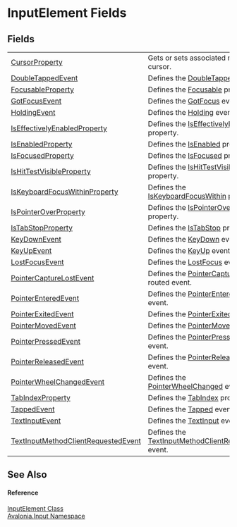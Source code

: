 # InputElement Fields




## Fields
<table>
<tr>
<td><a href="F_Avalonia_Input_InputElement_CursorProperty">CursorProperty</a></td>
<td>Gets or sets associated mouse cursor.</td>
</tr>
<tr>
<td><a href="F_Avalonia_Input_InputElement_DoubleTappedEvent">DoubleTappedEvent</a></td>
<td>Defines the <a href="E_Avalonia_Input_InputElement_DoubleTapped">DoubleTapped</a> event.</td>
</tr>
<tr>
<td><a href="F_Avalonia_Input_InputElement_FocusableProperty">FocusableProperty</a></td>
<td>Defines the <a href="P_Avalonia_Input_InputElement_Focusable">Focusable</a> property.</td>
</tr>
<tr>
<td><a href="F_Avalonia_Input_InputElement_GotFocusEvent">GotFocusEvent</a></td>
<td>Defines the <a href="E_Avalonia_Input_InputElement_GotFocus">GotFocus</a> event.</td>
</tr>
<tr>
<td><a href="F_Avalonia_Input_InputElement_HoldingEvent">HoldingEvent</a></td>
<td>Defines the <a href="E_Avalonia_Input_InputElement_Holding">Holding</a> event.</td>
</tr>
<tr>
<td><a href="F_Avalonia_Input_InputElement_IsEffectivelyEnabledProperty">IsEffectivelyEnabledProperty</a></td>
<td>Defines the <a href="P_Avalonia_Input_InputElement_IsEffectivelyEnabled">IsEffectivelyEnabled</a> property.</td>
</tr>
<tr>
<td><a href="F_Avalonia_Input_InputElement_IsEnabledProperty">IsEnabledProperty</a></td>
<td>Defines the <a href="P_Avalonia_Input_InputElement_IsEnabled">IsEnabled</a> property.</td>
</tr>
<tr>
<td><a href="F_Avalonia_Input_InputElement_IsFocusedProperty">IsFocusedProperty</a></td>
<td>Defines the <a href="P_Avalonia_Input_InputElement_IsFocused">IsFocused</a> property.</td>
</tr>
<tr>
<td><a href="F_Avalonia_Input_InputElement_IsHitTestVisibleProperty">IsHitTestVisibleProperty</a></td>
<td>Defines the <a href="P_Avalonia_Input_InputElement_IsHitTestVisible">IsHitTestVisible</a> property.</td>
</tr>
<tr>
<td><a href="F_Avalonia_Input_InputElement_IsKeyboardFocusWithinProperty">IsKeyboardFocusWithinProperty</a></td>
<td>Defines the <a href="P_Avalonia_Input_InputElement_IsKeyboardFocusWithin">IsKeyboardFocusWithin</a> property.</td>
</tr>
<tr>
<td><a href="F_Avalonia_Input_InputElement_IsPointerOverProperty">IsPointerOverProperty</a></td>
<td>Defines the <a href="P_Avalonia_Input_InputElement_IsPointerOver">IsPointerOver</a> property.</td>
</tr>
<tr>
<td><a href="F_Avalonia_Input_InputElement_IsTabStopProperty">IsTabStopProperty</a></td>
<td>Defines the <a href="P_Avalonia_Input_InputElement_IsTabStop">IsTabStop</a> property.</td>
</tr>
<tr>
<td><a href="F_Avalonia_Input_InputElement_KeyDownEvent">KeyDownEvent</a></td>
<td>Defines the <a href="E_Avalonia_Input_InputElement_KeyDown">KeyDown</a> event.</td>
</tr>
<tr>
<td><a href="F_Avalonia_Input_InputElement_KeyUpEvent">KeyUpEvent</a></td>
<td>Defines the <a href="E_Avalonia_Input_InputElement_KeyUp">KeyUp</a> event.</td>
</tr>
<tr>
<td><a href="F_Avalonia_Input_InputElement_LostFocusEvent">LostFocusEvent</a></td>
<td>Defines the <a href="E_Avalonia_Input_InputElement_LostFocus">LostFocus</a> event.</td>
</tr>
<tr>
<td><a href="F_Avalonia_Input_InputElement_PointerCaptureLostEvent">PointerCaptureLostEvent</a></td>
<td>Defines the <a href="E_Avalonia_Input_InputElement_PointerCaptureLost">PointerCaptureLost</a> routed event.</td>
</tr>
<tr>
<td><a href="F_Avalonia_Input_InputElement_PointerEnteredEvent">PointerEnteredEvent</a></td>
<td>Defines the <a href="E_Avalonia_Input_InputElement_PointerEntered">PointerEntered</a> event.</td>
</tr>
<tr>
<td><a href="F_Avalonia_Input_InputElement_PointerExitedEvent">PointerExitedEvent</a></td>
<td>Defines the <a href="E_Avalonia_Input_InputElement_PointerExited">PointerExited</a> event.</td>
</tr>
<tr>
<td><a href="F_Avalonia_Input_InputElement_PointerMovedEvent">PointerMovedEvent</a></td>
<td>Defines the <a href="E_Avalonia_Input_InputElement_PointerMoved">PointerMoved</a> event.</td>
</tr>
<tr>
<td><a href="F_Avalonia_Input_InputElement_PointerPressedEvent">PointerPressedEvent</a></td>
<td>Defines the <a href="E_Avalonia_Input_InputElement_PointerPressed">PointerPressed</a> event.</td>
</tr>
<tr>
<td><a href="F_Avalonia_Input_InputElement_PointerReleasedEvent">PointerReleasedEvent</a></td>
<td>Defines the <a href="E_Avalonia_Input_InputElement_PointerReleased">PointerReleased</a> event.</td>
</tr>
<tr>
<td><a href="F_Avalonia_Input_InputElement_PointerWheelChangedEvent">PointerWheelChangedEvent</a></td>
<td>Defines the <a href="E_Avalonia_Input_InputElement_PointerWheelChanged">PointerWheelChanged</a> event.</td>
</tr>
<tr>
<td><a href="F_Avalonia_Input_InputElement_TabIndexProperty">TabIndexProperty</a></td>
<td>Defines the <a href="P_Avalonia_Input_InputElement_TabIndex">TabIndex</a> property.</td>
</tr>
<tr>
<td><a href="F_Avalonia_Input_InputElement_TappedEvent">TappedEvent</a></td>
<td>Defines the <a href="E_Avalonia_Input_InputElement_Tapped">Tapped</a> event.</td>
</tr>
<tr>
<td><a href="F_Avalonia_Input_InputElement_TextInputEvent">TextInputEvent</a></td>
<td>Defines the <a href="E_Avalonia_Input_InputElement_TextInput">TextInput</a> event.</td>
</tr>
<tr>
<td><a href="F_Avalonia_Input_InputElement_TextInputMethodClientRequestedEvent">TextInputMethodClientRequestedEvent</a></td>
<td>Defines the <a href="E_Avalonia_Input_InputElement_TextInputMethodClientRequested">TextInputMethodClientRequested</a> event.</td>
</tr>
</table>

## See Also


#### Reference
<a href="T_Avalonia_Input_InputElement">InputElement Class</a>  
<a href="N_Avalonia_Input">Avalonia.Input Namespace</a>  

